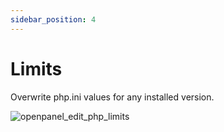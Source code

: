 ```yaml
---
sidebar_position: 4  
---
```


# Limits  

Overwrite php.ini values for any installed version.

![openpanel_edit_php_limits](/img/panel/v2/openpanel_edit_php_limits.gif)
